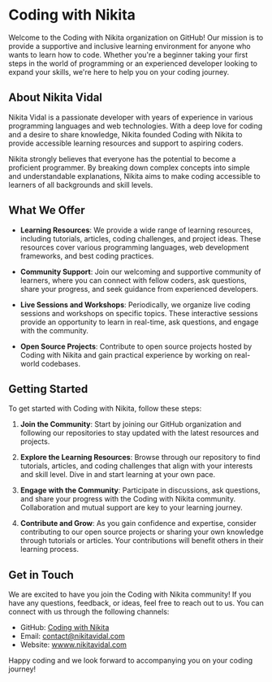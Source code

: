 # Coding with Nikita

Welcome to the Coding with Nikita organization on GitHub! Our mission is to provide a supportive and inclusive learning environment for anyone who wants to learn how to code. Whether you're a beginner taking your first steps in the world of programming or an experienced developer looking to expand your skills, we're here to help you on your coding journey.

## About Nikita Vidal

Nikita Vidal is a passionate developer with years of experience in various programming languages and web technologies. With a deep love for coding and a desire to share knowledge, Nikita founded Coding with Nikita to provide accessible learning resources and support to aspiring coders.

Nikita strongly believes that everyone has the potential to become a proficient programmer. By breaking down complex concepts into simple and understandable explanations, Nikita aims to make coding accessible to learners of all backgrounds and skill levels.

## What We Offer

- **Learning Resources**: We provide a wide range of learning resources, including tutorials, articles, coding challenges, and project ideas. These resources cover various programming languages, web development frameworks, and best coding practices.

- **Community Support**: Join our welcoming and supportive community of learners, where you can connect with fellow coders, ask questions, share your progress, and seek guidance from experienced developers.

- **Live Sessions and Workshops**: Periodically, we organize live coding sessions and workshops on specific topics. These interactive sessions provide an opportunity to learn in real-time, ask questions, and engage with the community.

- **Open Source Projects**: Contribute to open source projects hosted by Coding with Nikita and gain practical experience by working on real-world codebases.

## Getting Started

To get started with Coding with Nikita, follow these steps:

1. **Join the Community**: Start by joining our GitHub organization and following our repositories to stay updated with the latest resources and projects.

2. **Explore the Learning Resources**: Browse through our repository to find tutorials, articles, and coding challenges that align with your interests and skill level. Dive in and start learning at your own pace.

3. **Engage with the Community**: Participate in discussions, ask questions, and share your progress with the Coding with Nikita community. Collaboration and mutual support are key to your learning journey.

4. **Contribute and Grow**: As you gain confidence and expertise, consider contributing to our open source projects or sharing your own knowledge through tutorials or articles. Your contributions will benefit others in their learning process.

## Get in Touch

We are excited to have you join the Coding with Nikita community! If you have any questions, feedback, or ideas, feel free to reach out to us. You can connect with us through the following channels:

- GitHub: [Coding with Nikita](https://github.com/coding-with-nikita)
- Email: [contact@nikitavidal.com](mailto:contact@nikitavidal.com)
- Website: [wwww.nikitavidal.com](https://www.nikitavidal.com)

Happy coding and we look forward to accompanying you on your coding journey!
